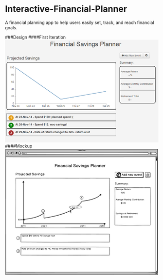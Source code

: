 Interactive-Financial-Planner
=============================

A financial planning app to help users easily set, track, and reach financial goals.

###Design
####First Iteration
![](img/chart.png)
####Mockup
![](img/rough.png)
